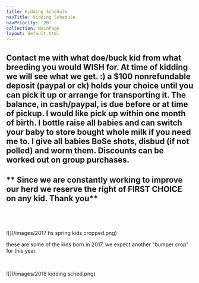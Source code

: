 ```yaml
---
title: Kidding Schedule
navTitle: Kidding Schedule
navPriority: '20'
collection: MainPage
layout: default.html
---
```

## Contact me with what doe/buck kid from what breeding you would WISH for. At time of kidding we will see what we get. :) a $100  nonrefundable deposit (paypal or ck)  holds your choice until you can pick it up or arrange for transporting it.  The balance, in cash/paypal, is due before or at time of pickup. I would like pick up within one month of birth. I bottle raise all babies and can switch your baby to  store bought whole milk if you need me to. I give all babies BoSe shots, disbud (if not polled) and worm them. Discounts can be worked out on group purchases.   <br />

## \*\* Since we are constantly working to improve our herd we reserve the right of FIRST CHOICE on any kid. Thank you\*\*

## <br />

![](/images/2017 hs spring kids cropped.png)

these are some of the kids born in 2017. we expect another "bumper crop" for this year.

<br />

![](/images/2018 kidding sched.png)

